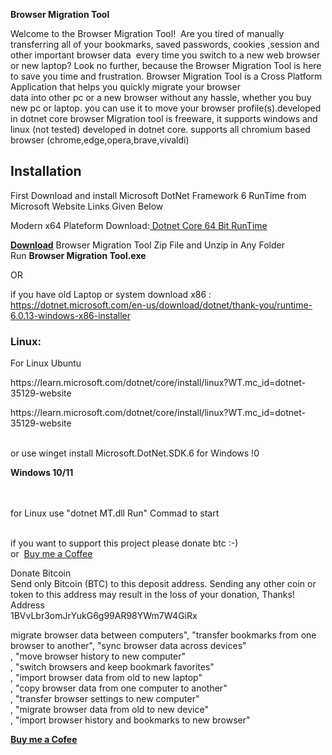 <p><strong>Browser Migration Tool</strong></p>

<p>Welcome to the Browser Migration Tool! &nbsp;Are you tired of manually transferring all of your bookmarks, saved passwords, cookies ,session and other important browser data &nbsp;every time you switch to a new web browser or new laptop? Look no further, because the Browser Migration Tool is here to save you time and frustration. Browser Migration Tool is a Cross Platform Application that helps you quickly migrate your browser<br />
data into other pc or a new browser without any hassle, whether you buy new pc or laptop. you can use it to move your browser profile(s).developed in dotnet core browser Migration tool is freeware, it supports windows and linux (not tested) developed in dotnet core. supports all chromium based browser (chrome,edge,opera,brave,vivaldi)</p>

<h2>Installation</h2>

<p>First Download and install Microsoft DotNet Framework 6 RunTime from Microsoft Website Links Given Below</p>

<p>Modern x64 Plateform Download:<a href= "https://dotnet.microsoft.com/en-us/download/dotnet/thank-you/runtime-6.0.13-windows-x64-installer"> Dotnet Core 64 Bit RunTime </a><br />

  <p><strong><a href="https://github.com/Bm-Crafts/Browser-Migration-Tool/releases/download/stable/Browser.Migration.Tool.zip">Download</a></strong> Browser Migration Tool Zip File and Unzip in Any Folder Run&nbsp;<strong>Browser Migration Tool.exe</strong></p>


OR
<br />

if you have old Laptop or system download x86 :<br />
https://dotnet.microsoft.com/en-us/download/dotnet/thank-you/runtime-6.0.13-windows-x86-installer</p>

<H3><strong>Linux</strong>:</H3>

<p>For Linux Ubuntu</p>

<p>https://learn.microsoft.com/dotnet/core/install/linux?WT.mc_id=dotnet-35129-website</p>

<p>https://learn.microsoft.com/dotnet/core/install/linux?WT.mc_id=dotnet-35129-website</p>

<p><br />
or use winget install Microsoft.DotNet.SDK.6 for Windows !0</p>
<p><strong>Windows 10/11&nbsp;&nbsp; &nbsp;</strong></p>
<p><br />
<br />
for Linux use &quot;dotnet MT.dll Run&quot; Commad to start<br />
&nbsp;</p>

<p>if you want to support this project please donate btc :-)&nbsp;<br />
or&nbsp;&nbsp;<a href="https://www.buymeacoffee.com/Bmcrafts">Buy me a Coffee</a></p>

<p>Donate Bitcoin<br />
Send only Bitcoin (BTC) to this deposit address. Sending any other coin or token to this address may result in the loss of your donation, Thanks!<br />
Address<br />
1BVvLbr3omJrYukG6g99AR98YWm7W4GiRx</p>


<p>migrate browser data between computers&quot;, &quot;transfer bookmarks from one browser to another&quot;, &quot;sync browser data across devices&quot;<br />
, &quot;move browser history to new computer&quot;<br />
, &quot;switch browsers and keep bookmark favorites&quot;<br />
, &quot;import browser data from old to new laptop&quot;<br />
, &quot;copy browser data from one computer to another&quot;<br />
, &quot;transfer browser settings to new computer&quot;<br />
, &quot;migrate browser data from old to new device&quot;<br />
, &quot;import browser history and bookmarks to new browser&quot;</p>

<p><strong><a href="https://www.buymeacoffee.com/Bmcrafts">Buy me a&nbsp;Cofee</a></strong></p>
